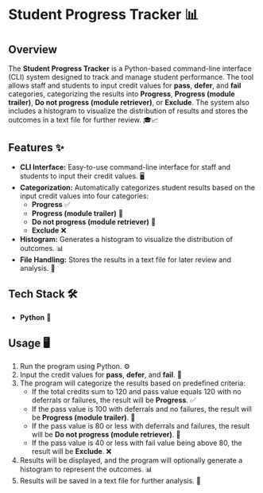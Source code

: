 # Student Progress Tracker 📊

## Overview
The **Student Progress Tracker** is a Python-based command-line interface (CLI) system designed to track and manage student performance. The tool allows staff and students to input credit values for **pass**, **defer**, and **fail** categories, categorizing the results into **Progress**, **Progress (module trailer)**, **Do not progress (module retriever)**, or **Exclude**. The system also includes a histogram to visualize the distribution of results and stores the outcomes in a text file for further review. 🎓📈

## Features ✨
- **CLI Interface:** Easy-to-use command-line interface for staff and students to input their credit values. 🖥️
- **Categorization:** Automatically categorizes student results based on the input credit values into four categories:
  - **Progress** ✅
  - **Progress (module trailer)** 🚀
  - **Do not progress (module retriever)** 🔄
  - **Exclude** ❌
- **Histogram:** Generates a histogram to visualize the distribution of outcomes. 📊
- **File Handling:** Stores the results in a text file for later review and analysis. 📝

## Tech Stack 🛠️
- **Python** 🐍

## Usage 🖥️
1. Run the program using Python. ⚙️
2. Input the credit values for **pass**, **defer**, and **fail**. 💯
3. The program will categorize the results based on predefined criteria:
   - If the total credits sum to 120 and pass value equals 120 with no deferrals or failures, the result will be **Progress**. ✅
   - If the pass value is 100 with deferrals and no failures, the result will be **Progress (module trailer)**. 🚀
   - If the pass value is 80 or less with deferrals and failures, the result will be **Do not progress (module retriever)**. 🔄
   - If the pass value is 40 or less with fail value being above 80, the result will be **Exclude**. ❌
4. Results will be displayed, and the program will optionally generate a histogram to represent the outcomes. 📊
5. Results will be saved in a text file for further analysis. 📝
